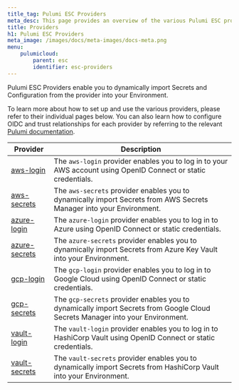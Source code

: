 ```yaml
---
title_tag: Pulumi ESC Providers
meta_desc: This page provides an overview of the various Pulumi ESC providers.
title: Providers
h1: Pulumi ESC Providers
meta_image: /images/docs/meta-images/docs-meta.png
menu:
    pulumicloud:
        parent: esc
        identifier: esc-providers
---
```


Pulumi ESC Providers enable you to dynamically import Secrets and Configuration from the provider into your Environment.

To learn more about how to set up and use the various providers, please refer to their individual pages below. You can also learn how to configure OIDC and trust relationships for each provider by referring to the relevant [Pulumi documentation](/docs/pulumi-cloud/oidc/).

| Provider                                                         | Description                                                                                                                   |
|------------------------------------------------------------------|-------------------------------------------------------------------------------------------------------------------------------|
| [aws-login](/docs/pulumi-cloud/esc/providers/aws-login/)         | The `aws-login` provider enables you to log in to your AWS account using OpenID Connect or static credentials.                |
| [aws-secrets](/docs/pulumi-cloud/esc/providers/aws-secrets/)     | The `aws-secrets` provider enables you to dynamically import Secrets from AWS Secrets Manager into your Environment.          |
| [azure-login](/docs/pulumi-cloud/esc/providers/azure-login/)     | The `azure-login` provider enables you to log in to Azure using OpenID Connect or static credentials.                         |
| [azure-secrets](/docs/pulumi-cloud/esc/providers/azure-secrets/) | The `azure-secrets` provider enables you to dynamically import Secrets from Azure Key Vault into your Environment.            |
| [gcp-login](/docs/pulumi-cloud/esc/providers/gcp-login/)         | The `gcp-login` provider enables you to log in to Google Cloud using OpenID Connect or static credentials.                    |
| [gcp-secrets](/docs/pulumi-cloud/esc/providers/gcp-secrets/)     | The `gcp-secrets` provider enables you to dynamically import Secrets from Google Cloud Secrets Manager into your Environment. |
| [vault-login](/docs/pulumi-cloud/esc/providers/vault-login/)     | The `vault-login` provider enables you to log in to HashiCorp Vault using OpenID Connect or static credentials.               |
| [vault-secrets](/docs/pulumi-cloud/esc/providers/vault-secrets/) | The `vault-secrets` provider enables you to dynamically import Secrets from HashiCorp Vault into your Environment.            |
